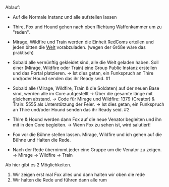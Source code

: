 Ablauf:

- Auf die Normale Instanz und alle aufstellen lassen

- Thire, Fox und Hound gehen nach oben Richtung Waffenkammer um zu "reden".

- Mirage, Wildfire und Train werden die Einheit RedComs erteilen und jeden bitten die  [Welt](https://vrchat.com/home/world/wrld_23784c95-eb2a-4067-a355-31958bb85141) vorabzuladen. (wegen der Größe wäre das praktisch) 

- Sobald alle vernünftig gekleidet sind, alle die Welt geladen haben. Soll einer (Mirage, Wildfire oder Train) eine Group Public Instanz erstellen und das Portal platzieren. 
-> Ist dies getan, ein Funkspruch an Thire und/oder Hound senden das ihr Ready seid. #1

- Sobald alle (Mirage, Wildfire, Train & die Soldaten) auf der neuen Base sind, werden alle im Core aufgestellt -> Über die gesamte länge mit gleichem abstand. 
-> Code für Mirage und Wildfire: 1379 (Creator) & Train: 5555 als Unterstützung der Feier.
-> Ist dies getan, ein Funkspruch an Thire und/oder Hound senden das ihr Ready seid. #2

- Thire & Hound werden dann Fox auf die neue Venator begleiten und ihn mit in den Core begleiten. 
-> Wenn Fox zu sehen ist, wird salutiert! 

- Fox vor die Bühne stellen lassen. Mirage, Wildfire und ich gehen auf die Bühne und Halten die Rede. 

- Nach der Rede übernimmt jeder eine Gruppe um die Venator zu zeigen.
  -> Mirage
  -> Wildfire
  -> Train

Ab hier gibt es 2 Möglichkeiten. 
1. Wir zeigen erst mal Fox alles und dann halten wir oben die rede
2. Wir halten die Rede und führen dann alle rum